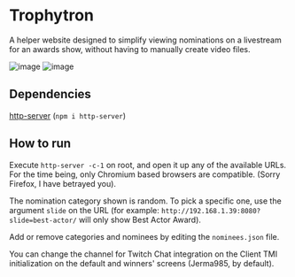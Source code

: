 # Trophytron

A helper website designed to simplify viewing nominations on a livestream for an awards show, without having to manually create video files.

![image](https://github.com/user-attachments/assets/a4fa0cf9-a670-4fad-860d-fdc733ede37b)
![image](https://github.com/user-attachments/assets/eae72d46-bbb8-438f-9160-8303b9ccb6b1)

## Dependencies

[http-server](https://www.npmjs.com/package/http-server) (`npm i http-server`)

## How to run

Execute `http-server -c-1` on root, and open it up any of the available URLs. For the time being, only Chromium based browsers are compatible. (Sorry Firefox, I have betrayed you).

The nomination category shown is random. To pick a specific one, use the argument `slide` on the URL (for example: `http://192.168.1.39:8080?slide=best-actor/` will only show Best Actor Award).

Add or remove categories and nominees by editing the `nominees.json` file.

You can change the channel for Twitch Chat integration on the Client TMI initialization on the default and winners' screens (Jerma985, by default).
